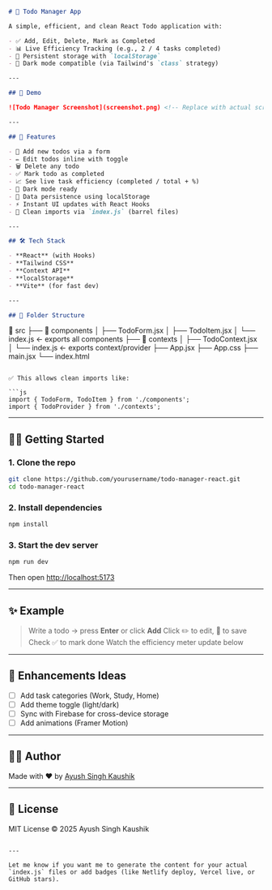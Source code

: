 ```markdown
# 📝 Todo Manager App

A simple, efficient, and clean React Todo application with:

- ✅ Add, Edit, Delete, Mark as Completed
- 📊 Live Efficiency Tracking (e.g., 2 / 4 tasks completed)
- 💾 Persistent storage with `localStorage`
- 🌙 Dark mode compatible (via Tailwind's `class` strategy)

---

## 📸 Demo

![Todo Manager Screenshot](screenshot.png) <!-- Replace with actual screenshot -->

---

## 🚀 Features

- 📌 Add new todos via a form
- ✏️ Edit todos inline with toggle
- 🗑️ Delete any todo
- ✅ Mark todo as completed
- 📈 See live task efficiency (completed / total + %)
- 🌙 Dark mode ready
- 💾 Data persistence using localStorage
- ⚡ Instant UI updates with React Hooks
- 🔄 Clean imports via `index.js` (barrel files)

---

## 🛠️ Tech Stack

- **React** (with Hooks)
- **Tailwind CSS**
- **Context API**
- **localStorage**
- **Vite** (for fast dev)

---

## 📂 Folder Structure

```

📁 src
├── 📁 components
│   ├── TodoForm.jsx
│   ├── TodoItem.jsx
│   └── index.js         ← exports all components
├── 📁 contexts
│   ├── TodoContext.jsx
│   └── index.js         ← exports context/provider
├── App.jsx
├── App.css
├── main.jsx
└── index.html

````

✅ This allows clean imports like:

```js
import { TodoForm, TodoItem } from './components';
import { TodoProvider } from './contexts';
````

---

## 🧑‍💻 Getting Started

### 1. Clone the repo

```bash
git clone https://github.com/yourusername/todo-manager-react.git
cd todo-manager-react
```

### 2. Install dependencies

```bash
npm install
```

### 3. Start the dev server

```bash
npm run dev
```

Then open [http://localhost:5173](http://localhost:5173)

---

## ✨ Example

> Write a todo → press **Enter** or click **Add**
> Click ✏️ to edit, 📁 to save
> Check ✅ to mark done
> Watch the efficiency meter update below

---

## 🔧 Enhancements Ideas

* [ ] Add task categories (Work, Study, Home)
* [ ] Add theme toggle (light/dark)
* [ ] Sync with Firebase for cross-device storage
* [ ] Add animations (Framer Motion)

---

## 🧑‍🎓 Author

Made with ❤️ by [Ayush Singh Kaushik](https://ayushkaushik.dev)

---

## 📄 License

MIT License © 2025 Ayush Singh Kaushik

```

---

Let me know if you want me to generate the content for your actual `index.js` files or add badges (like Netlify deploy, Vercel live, or GitHub stars).
```
